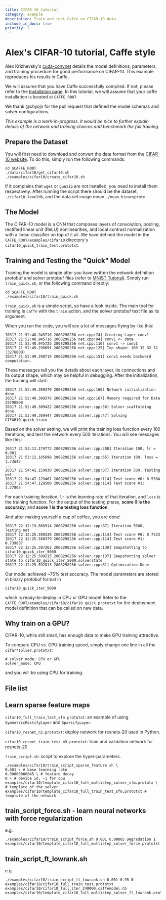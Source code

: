 ```yaml
---
title: CIFAR-10 tutorial
category: example
description: Train and test Caffe on CIFAR-10 data.
include_in_docs: true
priority: 5
---
```


Alex's CIFAR-10 tutorial, Caffe style
=====================================

Alex Krizhevsky's [cuda-convnet](https://code.google.com/p/cuda-convnet/) details the model definitions, parameters, and training procedure for good performance on CIFAR-10. This example reproduces his results in Caffe.

We will assume that you have Caffe successfully compiled. If not, please refer to the [Installation page](/installation.html). In this tutorial, we will assume that your caffe installation is located at `CAFFE_ROOT`.

We thank @chyojn for the pull request that defined the model schemas and solver configurations.

*This example is a work-in-progress. It would be nice to further explain details of the network and training choices and benchmark the full training.*

Prepare the Dataset
-------------------

You will first need to download and convert the data format from the [CIFAR-10 website](http://www.cs.toronto.edu/~kriz/cifar.html). To do this, simply run the following commands:

    cd $CAFFE_ROOT
    ./data/cifar10/get_cifar10.sh
    ./examples/cifar10/create_cifar10.sh

If it complains that `wget` or `gunzip` are not installed, you need to install them respectively. After running the script there should be the dataset, `./cifar10-leveldb`, and the data set image mean `./mean.binaryproto`.

The Model
---------

The CIFAR-10 model is a CNN that composes layers of convolution, pooling, rectified linear unit (ReLU) nonlinearities, and local contrast normalization with a linear classifier on top of it all. We have defined the model in the `CAFFE_ROOT/examples/cifar10` directory's `cifar10_quick_train_test.prototxt`.

Training and Testing the "Quick" Model
--------------------------------------

Training the model is simple after you have written the network definition protobuf and solver protobuf files (refer to [MNIST Tutorial](../examples/mnist.html)). Simply run `train_quick.sh`, or the following command directly:

    cd $CAFFE_ROOT
    ./examples/cifar10/train_quick.sh

`train_quick.sh` is a simple script, so have a look inside. The main tool for training is `caffe` with the `train` action, and the solver protobuf text file as its argument.

When you run the code, you will see a lot of messages flying by like this:

    I0317 21:52:48.945710 2008298256 net.cpp:74] Creating Layer conv1
    I0317 21:52:48.945716 2008298256 net.cpp:84] conv1 <- data
    I0317 21:52:48.945725 2008298256 net.cpp:110] conv1 -> conv1
    I0317 21:52:49.298691 2008298256 net.cpp:125] Top shape: 100 32 32 32 (3276800)
    I0317 21:52:49.298719 2008298256 net.cpp:151] conv1 needs backward computation.

These messages tell you the details about each layer, its connections and its output shape, which may be helpful in debugging. After the initialization, the training will start:

    I0317 21:52:49.309370 2008298256 net.cpp:166] Network initialization done.
    I0317 21:52:49.309376 2008298256 net.cpp:167] Memory required for Data 23790808
    I0317 21:52:49.309422 2008298256 solver.cpp:36] Solver scaffolding done.
    I0317 21:52:49.309447 2008298256 solver.cpp:47] Solving CIFAR10_quick_train

Based on the solver setting, we will print the training loss function every 100 iterations, and test the network every 500 iterations. You will see messages like this:

    I0317 21:53:12.179772 2008298256 solver.cpp:208] Iteration 100, lr = 0.001
    I0317 21:53:12.185698 2008298256 solver.cpp:65] Iteration 100, loss = 1.73643
    ...
    I0317 21:54:41.150030 2008298256 solver.cpp:87] Iteration 500, Testing net
    I0317 21:54:47.129461 2008298256 solver.cpp:114] Test score #0: 0.5504
    I0317 21:54:47.129500 2008298256 solver.cpp:114] Test score #1: 1.27805

For each training iteration, `lr` is the learning rate of that iteration, and `loss` is the training function. For the output of the testing phase, **score 0 is the accuracy**, and **score 1 is the testing loss function**.

And after making yourself a cup of coffee, you are done!

    I0317 22:12:19.666914 2008298256 solver.cpp:87] Iteration 5000, Testing net
    I0317 22:12:25.580330 2008298256 solver.cpp:114] Test score #0: 0.7533
    I0317 22:12:25.580379 2008298256 solver.cpp:114] Test score #1: 0.739837
    I0317 22:12:25.587262 2008298256 solver.cpp:130] Snapshotting to cifar10_quick_iter_5000
    I0317 22:12:25.590215 2008298256 solver.cpp:137] Snapshotting solver state to cifar10_quick_iter_5000.solverstate
    I0317 22:12:25.592813 2008298256 solver.cpp:81] Optimization Done.

Our model achieved ~75% test accuracy. The model parameters are stored in binary protobuf format in

    cifar10_quick_iter_5000

which is ready-to-deploy in CPU or GPU mode! Refer to the `CAFFE_ROOT/examples/cifar10/cifar10_quick.prototxt` for the deployment model definition that can be called on new data.

Why train on a GPU?
-------------------

CIFAR-10, while still small, has enough data to make GPU training attractive.

To compare CPU vs. GPU training speed, simply change one line in all the `cifar*solver.prototxt`:

    # solver mode: CPU or GPU
    solver_mode: CPU

and you will be using CPU for training.

File list
---------
## Learn sparse feature maps
`cifar10_full_train_test_sfm.prototxt`: an example of using `SymmetricRectifyLayer` and `SparsifyLayer`.

`cifar10_resnet_n3.prototxt`: deploy network for resnets-20 used in Python.

`cifar10_resnet_train_test_n3.prototxt`: train and validation network for resnets-20

`train_script.sh`: script to explore the hyper-parameters.
```
./examples/cifar10/train_script_sparse_feature.sh \
0.001 \ # base learning rate
0.00000000045 \ # feature decay
0 \ # device id, -1 for cpu
examples/cifar10/template_cifar10_full_multistep_solver_sfm.prototx \ # template of the solver
examples/cifar10/template_cifar10_full_train_test_sfm.prototxt # template of the network

```
## train_script_force.sh - learn neural networks with force regularization
e.g.
```
./examples/cifar10/train_script_force.sh 0.001 0.00005 Degradation 1 examples/cifar10/template_cifar10_full_multistep_solver_force.prototxt
```

## train_script_ft_lowrank.sh
e.g.
```
./examples/cifar10/train_script_ft_lowrank.sh 0.001 0.95 0 examples/cifar10/cifar10_full_train_test.prototxt examples/cifar10/cifar10_full_iter_240000.caffemodel.h5 examples/cifar10/template_cifar10_full_multistep_solver_ft_lowrank.prototxt
```
